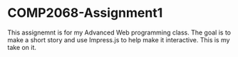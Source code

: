 # COMP2068-Assignment1

This assignemnt is for my Advanced Web programming class. The goal is to make a short story and use Impress.js to help make it interactive. This is my take on it.
